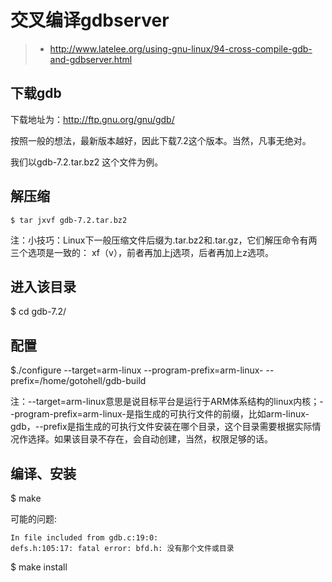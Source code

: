 # 交叉编译gdbserver

> * http://www.latelee.org/using-gnu-linux/94-cross-compile-gdb-and-gdbserver.html

## 下载gdb

下载地址为：http://ftp.gnu.org/gnu/gdb/

按照一般的想法，最新版本越好，因此下载7.2这个版本。当然，凡事无绝对。

我们以gdb-7.2.tar.bz2 这个文件为例。

## 解压缩

    $ tar jxvf gdb-7.2.tar.bz2

注：小技巧：Linux下一般压缩文件后缀为.tar.bz2和.tar.gz，它们解压命令有两三个选项是一致的：
xf（v），前者再加上j选项，后者再加上z选项。

## 进入该目录

  $ cd gdb-7.2/

## 配置

  $./configure --target=arm-linux --program-prefix=arm-linux- --prefix=/home/gotohell/gdb-build

注：--target=arm-linux意思是说目标平台是运行于ARM体系结构的linux内核；--program-prefix=arm-linux-是指生成的可执行文件的前缀，比如arm-linux-gdb，--prefix是指生成的可执行文件安装在哪个目录，这个目录需要根据实际情况作选择。如果该目录不存在，会自动创建，当然，权限足够的话。
## 编译、安装

  $ make

可能的问题:
```
In file included from gdb.c:19:0:
defs.h:105:17: fatal error: bfd.h: 没有那个文件或目录
```
  $ make install